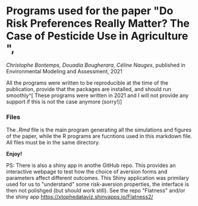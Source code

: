 # Programs used for the paper "Do Risk Preferences Really Matter? The Case of Pesticide Use in Agriculture ",
*Christophe Bontemps, Douadia Bougherara, Céline Nauges*, published in  Environmental Modeling and Assessment, 2021 

All the programs were written to be reproducible at the time of the publication, provide that the packages are installed, and should run smoothly^[ These programs were written in 2021 and I will not provide any support if this is not the case anymore (sorry!)] 

### Files

The *.Rmd* file is the main program generating all the simulations and figures of the paper, while the R programs are fucntions used in this markdown file. All files must be in the same directory. 

**Enjoy!** 

PS: There is also a shiny app in anothe GitHub repo. This provides an interactive webpage to test how the choice of aversion forms and parameters affect different outcomes. This Shiny application was primilary used for us to "understand" some risk-aversion properties, the interface is then not polishged (but should work still). 
See the repo "Flatness" and/or the shiny app https://xtophedataviz.shinyapps.io/Flatness2/
